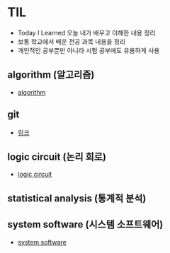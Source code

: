 # TIL

- Today I Learned 오늘 내가 배우고 이해한 내용 정리
- 보통 학교에서 배운 전공 과목 내용을 정리
- 개인적인 공부뿐만 아니라 시험 공부에도 유용하게 사용

## algorithm (알고리즘)
- [algorithm](algorithm/README.md)

## git

- [링크](git/README.md)

## logic circuit (논리 회로)

- [logic circuit](logic-circuit/README.md)

## statistical analysis (통계적 분석)

## system software (시스템 소프트웨어)

- [system software](system-software/README.md)